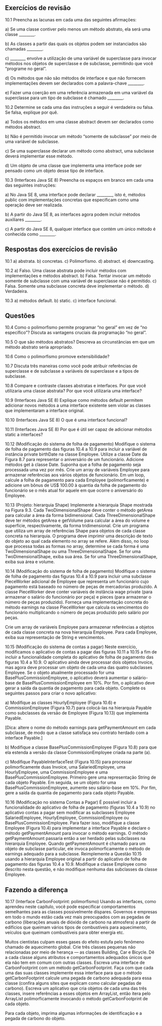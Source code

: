 ## Exercícios de revisão

10.1 Preencha as lacunas em cada uma das seguintes afirmações:

a) Se uma classe contiver pelo menos um método abstrato, ela será uma classe ________.

b) As classes a partir das quais os objetos podem ser instanciados são chamadas ________.

c) ________ envolve a utilização de uma variável de superclasse para invocar métodos nos objetos de superclasse e de subclasse, permitindo que você “programe no geral”.

d) Os métodos que não são métodos de interface e que não fornecem implementações devem ser declarados com a palavra-chave ________.

e) Fazer uma coerção em uma referência armazenada em uma variável da superclasse para um tipo de subclasse é chamado ________.


10.2 Determine se cada uma das instruções a seguir é verdadeira ou falsa. Se falsa, explique por quê.

a) Todos os métodos em uma classe abstract devem ser declarados como métodos abstract.

b) Não é permitido invocar um método “somente de subclasse” por meio de uma variável de subclasse.

c) Se uma superclasse declarar um método como abstract, uma subclasse deverá implementar esse método.

d) Um objeto de uma classe que implementa uma interface pode ser pensado como um objeto desse tipo de interface.


10.3 (Interfaces Java SE 8) Preencha os espaços em branco em cada uma das seguintes instruções:

a) No Java SE 8, uma interface pode declarar ________, isto é, métodos public com implementações concretas que especificam como uma operação deve ser realizada.

b) A partir do Java SE 8, as interfaces agora podem incluir métodos auxiliares ________.

c) A partir do Java SE 8, qualquer interface que contém um único método é conhecida como ________.


## Respostas dos exercícios de revisão

10.1 a) abstrata. b) concretas. c) Polimorfismo. d) abstract. e) downcasting.

10.2 a) Falso. Uma classe abstrata pode incluir métodos com implementações e métodos abstract. b) Falsa. Tentar invocar um método somente de subclasse com uma variável de superclasse não é permitido. c) Falsa. Somente uma subclasse concreta deve implementar o método. d) Verdadeira.

10.3 a) métodos default. b) static. c) interface funcional.

## Questões

10.4 Como o polimorfismo permite programar “no geral” em vez de “no específico”? Discuta as vantagens cruciais da programação “no geral”.

10.5 O que são métodos abstratos? Descreva as circunstâncias em que um método abstrato seria apropriado.

10.6 Como o polimorfismo promove extensibilidade?

10.7 Discuta três maneiras como você pode atribuir referências de superclasse e de subclasse a variáveis de superclasse e a tipos de subclasse.

10.8 Compare e contraste classes abstratas e interfaces. Por que você utilizaria uma classe abstrata? Por que você utilizaria uma interface?

10.9 (Interfaces Java SE 8) Explique como métodos default permitem adicionar novos métodos a uma interface existente sem violar as classes que implementaram a interface original.

10.10 (Interfaces Java SE 8) O que é uma interface funcional?

10.11 (Interfaces Java SE 8) Por que é útil ser capaz de adicionar métodos static a interfaces?

10.12 (Modificação do sistema de folha de pagamento) Modifique o sistema de folha de pagamento das figuras 10.4 a 10.9 para incluir a variável de instância private birthDate na classe Employee. Utilize a classe Date da Figura 8.7 para representar o aniversário de um funcionário. Adicione métodos get à classe Date. Suponha que a folha de pagamento seja processada uma vez por mês. Crie um array de variáveis Employee para armazenar referências aos vários objetos de funcionário. Em um loop, calcule a folha de pagamento para cada Employee (polimorficamente) e adicione um bônus de US$ 100.00 à quantia da folha de pagamento do funcionário se o mês atual for aquele em que ocorre o aniversário do Employee.

10.13 (Projeto: hierarquia Shape) Implemente a hierarquia Shape mostrada na Figura 9.3. Cada TwoDimensionalShape deve conter o método getArea para calcular a área da forma bidimensional. Cada ThreeDimensionalShape deve ter métodos getArea e getVolume para calcular a área do volume e superfície, respectivamente, da forma tridimensional. Crie um programa que utiliza um array de referências Shape para objetos de cada classe concreta na hierarquia. O programa deve imprimir uma descrição de texto do objeto ao qual cada elemento no array se refere. Além disso, no loop que processa todas as formas no array, determine se cada forma é uma TwoDimensionalShape ou uma ThreeDimensionalShape. Se for uma TwoDimensionalShape, exiba sua área. Se for uma ThreeDimensionalShape, exiba sua área e volume.

10.14 (Modificação do sistema de folha de pagamento) Modifique o sistema de folha de pagamento das figuras 10.4 a 10.9 para incluir uma subclasse PieceWorker adicional de Employee que representa um funcionário cujo pagamento está baseado no número de peças de mercadorias produzido. A classe PieceWorker deve conter variáveis de instância wage private (para armazenar o salário do funcionário por peça) e pieces (para armazenar o número de peças produzido). Forneça uma implementação concreta do método earnings na classe PieceWorker que calcula os vencimentos do funcionário multiplicando o número de peças produzido pelo salário por peças.

Crie um array de variáveis Employee para armazenar referências a objetos de cada classe concreta na nova hierarquia Employee. Para cada Employee, exiba sua representação de String e vencimentos.


10.15 (Modificação do sistema de contas a pagar) Neste exercício, modificamos o aplicativo de contas a pagar das figuras 10.11 a 10.15 a fim de incluir a funcionalidade completa do aplicativo de folha de pagamento das figuras 10.4 a 10.9. O aplicativo ainda deve processar dois objetos Invoice, mas agora deve processar um objeto de cada uma das quatro subclasses Employee. Se o objeto atualmente processado for uma BasePlusCommissionEmployee, o aplicativo deverá aumentar o salário-base de BasePlusCommissionEmployee em 10%. Por fim, o aplicativo deve gerar a saída da quantia de pagamento para cada objeto. Complete os seguintes passos para criar o novo aplicativo:

a) Modifique as classes HourlyEmployee (Figura 10.6) e CommissionEmployee (Figura 10.7) para colocá-las na hierarquia Payable como subclasses da versão de Employee (Figura 10.13) que implementa Payable. 

[Dica: altere o nome do método earnings para getPaymentAmount em cada subclasse, de modo que a classe satisfaça seu contrato herdado com a interface Payable.]

b) Modifique a classe BasePlusCommissionEmployee (Figura 10.8) para que ela estenda a versão da classe CommissionEmployee criada na parte (a).

c) Modifique PayableInterfaceTest (Figura 10.15) para processar polimorficamente duas Invoice, uma SalariedEmployee, uma HourlyEmployee, uma CommissionEmployee e uma BasePlusCommissionEmployee. Primeiro gere uma representação String de cada objeto Payable. Em seguida, se um objeto for uma BasePlusCommissionEmployee, aumente seu salário-base em 10%. Por fim, gere a saída da quantia de pagamento para cada objeto Payable.

10.16 (Modificação no sistema Contas a Pagar) É possível incluir a funcionalidade do aplicativo de folha de pagamento (figuras 10.4 a 10.9) no aplicativo contas a pagar sem modificar as subclasses Employee SalariedEmployee, HourlyEmployee, CommissionEmployee ou BasePlusCommissionEmployee. Para fazer isso, modifique a classe Employee (Figura 10.4) para implementar a interface Payable e declare o método getPaymentAmount para invocar o método earnings. O método getPaymentAmount passaria então a ser herdado pelas subclasses na hierarquia Employee. Quando getPaymentAmount é chamado para um objeto de subclasse particular, ele invoca polimorficamente o método de earnings adequado para a subclasse. Reimplemente a Questão 10.15 usando a hierarquia Employee original a partir do aplicativo de folha de pagamento das figuras 10.4 a 10.9. Modifique a classe Employee como descrito nesta questão, e não modifique nenhuma das subclasses da classe Employee.



## Fazendo a diferença

10.17 (Interface CarbonFootprint: polimorfismo) Usando as interfaces, como aprendeu neste capítulo, você pode especificar comportamentos semelhantes para as classes possivelmente díspares. Governos e empresas em todo o mundo estão cada vez mais preocupados com as pegadas de carbono (liberações anuais de dióxido de carbono na atmosfera) a partir de edifícios que queimam vários tipos de combustíveis para aquecimento, veículos que queimam combustíveis para obter energia etc. 

Muitos cientistas culpam esses gases do efeito estufa pelo fenômeno chamado de aquecimento global. Crie três classes pequenas não relacionadas por meio de herança — as classes Building, Car e Bicycle. Dê a cada classe alguns atributos e comportamentos adequados únicos que ela não tem em comum com outras classes. Escreva uma interface de CarbonFootprint com um método getCarbonFootprint. Faça com que cada uma das suas classes implemente essa interface para que o método getCarbonFootprint calcule uma pegada de carbono adequada para essa classe (confira alguns sites que explicam como calcular pegadas de carbono). Escreva um aplicativo que cria objetos de cada uma das três classes, insere referências a esses objetos em ArrayList<CarbonFootprint>, então itera pelo ArrayList polimorficamente invocando o método getCarbonFootprint de cada objeto. 

Para cada objeto, imprima algumas informações de identificação e a pegada de carbono do objeto.